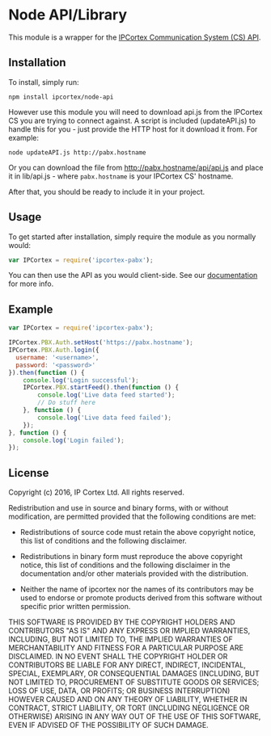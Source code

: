 Node API/Library
================
This module is a wrapper for the [IPCortex Communication System (CS) API](https://developers.ipcortex.co.uk/gs/js).

Installation
------------
To install, simply run:
```
npm install ipcortex/node-api
```

However use this module you will need to download api.js from the IPCortex CS you are trying to connect against. A script is included (updateAPI.js) to handle this for you - just provide the HTTP host for it download it from. For example:

```
node updateAPI.js http://pabx.hostname
```

Or you can download the file from http://pabx.hostname/api/api.js and place it in lib/api.js - where `pabx.hostname` is your IPCortex CS' hostname.

After that, you should be ready to include it in your project.

Usage
-----
To get started after installation, simply require the module as you normally would:
```javascript
var IPCortex = require('ipcortex-pabx');
```

You can then use the API as you would client-side. See our [documentation](https://developers.ipcortex.co.uk/gs/js) for more info.

Example
-------
```javascript
var IPCortex = require('ipcortex-pabx');

IPCortex.PBX.Auth.setHost('https://pabx.hostname');
IPCortex.PBX.Auth.login({
  username: '<username>',
  password: '<password>'
}).then(function () {
	console.log('Login successful');
	IPCortex.PBX.startFeed().then(function () {
		console.log('Live data feed started');
		// Do stuff here
	}, function () {
		console.log('Live data feed failed');
	});
}, function () {
	console.log('Login failed');
});
```

License
-------
Copyright (c) 2016, IP Cortex Ltd.
All rights reserved.

Redistribution and use in source and binary forms, with or without
modification, are permitted provided that the following conditions are met:

* Redistributions of source code must retain the above copyright notice, this
  list of conditions and the following disclaimer.

* Redistributions in binary form must reproduce the above copyright notice,
  this list of conditions and the following disclaimer in the documentation
  and/or other materials provided with the distribution.

* Neither the name of ipcortex nor the names of its
  contributors may be used to endorse or promote products derived from
  this software without specific prior written permission.

THIS SOFTWARE IS PROVIDED BY THE COPYRIGHT HOLDERS AND CONTRIBUTORS "AS IS"
AND ANY EXPRESS OR IMPLIED WARRANTIES, INCLUDING, BUT NOT LIMITED TO, THE
IMPLIED WARRANTIES OF MERCHANTABILITY AND FITNESS FOR A PARTICULAR PURPOSE ARE
DISCLAIMED. IN NO EVENT SHALL THE COPYRIGHT HOLDER OR CONTRIBUTORS BE LIABLE
FOR ANY DIRECT, INDIRECT, INCIDENTAL, SPECIAL, EXEMPLARY, OR CONSEQUENTIAL
DAMAGES (INCLUDING, BUT NOT LIMITED TO, PROCUREMENT OF SUBSTITUTE GOODS OR
SERVICES; LOSS OF USE, DATA, OR PROFITS; OR BUSINESS INTERRUPTION) HOWEVER
CAUSED AND ON ANY THEORY OF LIABILITY, WHETHER IN CONTRACT, STRICT LIABILITY,
OR TORT (INCLUDING NEGLIGENCE OR OTHERWISE) ARISING IN ANY WAY OUT OF THE USE
OF THIS SOFTWARE, EVEN IF ADVISED OF THE POSSIBILITY OF SUCH DAMAGE.
